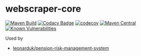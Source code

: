 # webscraper-core

[![Maven Build](https://github.com/leonarduk/webscraper-core/actions/workflows/maven.yml/badge.svg)](https://github.com/leonarduk/webscraper-core/actions/workflows/maven.yml)
[![Codacy Badge](https://app.codacy.com/project/badge/Grade/54fd223faa12484f8c3255f50085456b)](https://app.codacy.com/gh/leonarduk/webscraper-core/dashboard?utm_source=gh&utm_medium=referral&utm_content=&utm_campaign=Badge_grade)
[![codecov](https://codecov.io/gh/leonarduk/webscraper-core/branch/master/graph/badge.svg)](https://codecov.io/gh/leonarduk/webscraper-core)
[![Maven Central](https://maven-badges.herokuapp.com/maven-central/com.leonarduk/webscraper-core/badge.svg?style=plastic)](https://maven-badges.herokuapp.com/maven-central/com.leonarduk/webscraper-core)
[![Known Vulnerabilities](https://snyk.io/test/github/leonarduk/webscraper-core/badge.svg)](https://snyk.io/test/github/leonarduk/webscraper-core)

Used by
* [leonarduk/pension-risk-management-system](https://github.com/leonarduk/pension-risk-management-system)